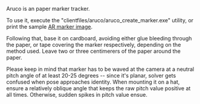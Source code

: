 Aruco is an paper marker tracker.

To use it, execute the "clientfiles/aruco/aruco\_create\_marker.exe"
utility, or print the sample [AR marker image](https://github.com/opentrack/opentrack/blob/47c15a2aa82192033882c06b58a478525683df4a/facetracknoir/clientfiles/aruco/test3.jpg).

Following that, base it on cardboard, avoiding either glue bleeding
through the paper, or tape covering the marker respectively, depending
on the method used. Leave two or three centimerers of the paper around
the paper.

Please keep in mind that marker has to be waved at the camera at a
neutral pitch angle of at least 20-25 degrees -- since it's planar,
solver gets confused when pose approaches identity. When mounting it on
a hat, ensure a relatively oblique angle that keeps the raw pitch value
positive at all times. Otherwise, sudden spikes in pitch
value ensue.
